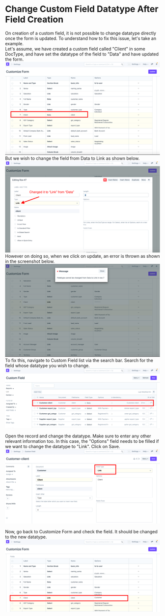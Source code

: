 
# Change Custom Field Datatype After Field Creation



On creation of a custom field, it is not possible to change datatype directly once the form is updated. To understand how to fix this issue, let's take an example.  
Let's assume, we have created a custom field called "Client" in some DocType, and have set the datatype of the field to "Data" and have updated the form.  
![](/files/oC1x4VU.png)  
But we wish to change the field from Data to Link as shown below.  
![](/files/ipJDZu3.png)  
However on doing so, when we click on update, an error is thrown as shown in the screenshot below.  
![](/files/j6CBjuB.png)  
To fix this, navigate to Custom Field list via the search bar. Search for the field whose datatype you wish to change.  
![](/files/BzHBToc.png)  
  
Open the record and change the datatype. Make sure to enter any other relevant information too. In this case, the "Options" field needs to be filled if we want to change the datatype to "Link". Click on Save.  
![](/files/feW55Of.png)  
  
Now, go back to Customize Form and check the field. It should be changed to the new datatype.  
![](/files/K9EkoHp.png)  



